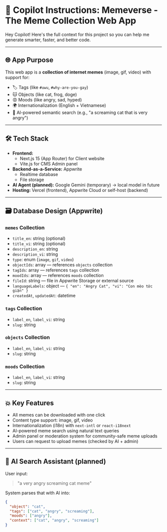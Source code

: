 # 🤖 Copilot Instructions: Memeverse - The Meme Collection Web App

Hey Copilot! Here's the full context for this project so you can help me generate smarter, faster, and better code.

---

## 🌐 App Purpose

This web app is a **collection of internet memes** (image, gif, video) with support for:
- 🏷️ Tags (like `#uwu`, `#why-are-you-gay`)
- 🐱 Objects (like cat, frog, doge)
- 😡 Moods (like angry, sad, hyped)
- 🌍 Internationalization (English + Vietnamese)
- 🧠 AI-powered semantic search (e.g., "a screaming cat that is very angry")

---

## 🛠 Tech Stack

- **Frontend:** 
  - Next.js 15 (App Router) for Client website
  - Vite.js for CMS Admin panel
- **Backend-as-a-Service:** Appwrite
  - Realtime database
  - File storage
- **AI Agent (planned):** Google Gemini (temporary) → local model in future
- **Hosting:** Vercel (frontend), Appwrite Cloud or self-host (backend)

---

## 🗃️ Database Design (Appwrite)

### `memes` Collection
- `title_en`: string (optional)
- `title_vi`: string (optional)
- `description_en`: string
- `description_vi`: string
- `type`: enum (`image`, `gif`, `video`)
- `objectIds`: array<string> — references `objects` collection
- `tagIds`: array<string> — references `tags` collection
- `moodIds`: array<string> — references `moods` collection
- `fileId`: string — file in Appwrite Storage or external source
- `languageLabels`: object — `{ "en": "Angry Cat", "vi": "Con mèo tức giận" }`
- `createdAt`, `updatedAt`: datetime

### `tags` Collection
- `label_en`, `label_vi`: string
- `slug`: string

### `objects` Collection
- `label_en`, `label_vi`: string
- `slug`: string

### `moods` Collection
- `label_en`, `label_vi`: string
- `slug`: string

---

## 💥 Key Features

- All memes can be downloaded with one click
- Content type support: image, gif, video
- Internationalization (i18n) with `next-intl` or `react-i18next`
- AI-powered meme search using natural text queries
- Admin panel or moderation system for community-safe meme uploads
- Users can request to upload memes (checked by AI + admin)

---

## 🧠 AI Search Assistant (planned)

User input:  
> "a very angry screaming cat meme"

System parses that with AI into:
```json
{
  "object": "cat",
  "tags": ["cat", "angry", "screaming"],
  "moods": ["angry"],
  "context": ["cat", "angry", "screaming"]
}
